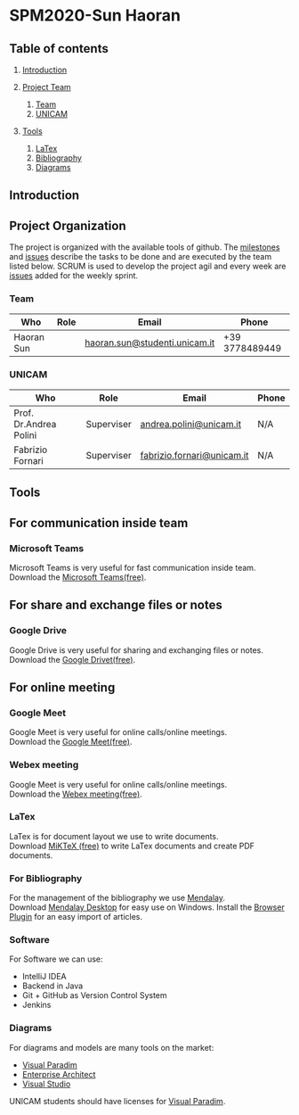 # SPM2020-Sun Haoran

## Table of contents
1. [Introduction](#introduction)
2. [Project Team](#project_organization)
    1. [Team](#team)
    2. [UNICAM](#team_unicam)
   
3. [Tools](#tools)
   
    1. [LaTex](#tools_latex)
    2. [Bibliography](#tools_bibliography)
    3. [Diagrams](#tools_diagrams)

  
  
## Introduction <a name="introduction"/>

## Project Organization <a name="project_organization"/>
The project is organized with the available tools of github. The [milestones](https://github.com/FabrizioFornari/SPM2020-BJMH/milestones) and [issues](https://github.com/FabrizioFornari/SPM2020-BJMH/issues) describe the tasks to be done and are executed by the team listed below. SCRUM is used to develop the project agil and every week are [issues](https://github.com/FabrizioFornari/SPM2020-BJMH/issues) added for the weekly sprint.

### Team <a name="team"/>
Who | Role | Email | Phone |
---- | ---- | ---- | --- |
 Haoran Sun|  | <haoran.sun@studenti.unicam.it> | +39 3778489449 |


### UNICAM <a name="team_unicam"/>
Who | Role | Email | Phone |
---- | ---- | ---- | --- |
Prof. Dr.Andrea Polini | Superviser | <andrea.polini@unicam.it> | N/A |
Fabrizio Fornari| Superviser | <fabrizio.fornari@unicam.it> | N/A |



## Tools <a name="tools"/>


## For communication inside team  <a name=" tools_comunication"/>
### Microsoft Teams  <a name=" tools_Microsoft Teams"/>
Microsoft Teams is very useful for fast communication inside team.
Download the [Microsoft Teams(free)](https://www.microsoft.com/it-it/microsoft-365/microsoft-teams/group-chat-software).

## For share and exchange files or notes  <a name="tools_sharing"/>

### Google Drive <a name=" tools_Google Drive"/>
Google Drive is very useful for sharing and exchanging files or notes.
Download the [Google Drivet(free)](https://www.google.com/intl/it_it/drive/download/).


## For online meeting  <a name=" tools_meeting"/>

### Google Meet <a name="tools_Google Meet"/>
Google Meet is very useful for online calls/online meetings.  
Download the [Google Meet(free)](https://meet.google.com/).

### Webex meeting <a name="tools_Webex meet"/>
Google Meet is very useful for online calls/online meetings.  
Download the [Webex meeting(free)](https://www.webex.com//).

### LaTex <a name="tools_latex"/>
LaTex is for document layout we use to write documents.  
Download [MiKTeX (free)](https://miktex.org/download) to write LaTex documents and create PDF documents.


### For Bibliography <a name="tools_bibliography"/>
For the management of the bibliography we use [Mendalay](https://www.mendeley.com/).  
Download [Mendalay Desktop](https://www.mendeley.com/download-desktop-new/) for easy use on Windows.
Install the [Browser Plugin](https://www.mendeley.com/reference-management/web-importer) for an easy import of articles.


### Software <a name="tools_software"/>
For Software we can use:
- IntelliJ IDEA 
- Backend in Java
- Git + GitHub as Version Control System
- Jenkins



### Diagrams <a name="tools_diagrams"/>
For diagrams and models are many tools on the market:
- [Visual Paradim](https://www.visual-paradigm.com/)
- [Enterprise Architect](https://www.sparxsystems.eu/)
- [Visual Studio](https://visualstudio.microsoft.com/)

UNICAM students should have licenses for [Visual Paradim](https://www.visual-paradigm.com/).

